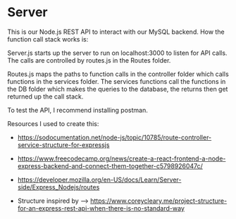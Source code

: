 # Server 

This is our Node.js REST API to interact with our MySQL backend. How the function call stack works is: 

Server.js starts up the server to run on localhost:3000 to listen for API calls. The calls are controlled by routes.js in the Routes folder. 

Routes.js maps the paths to function calls in the controller folder which calls functions in the services folder. The services functions call the functions in the DB folder which makes the queries to the database, the returns then get returned up the call stack. 

To test the API, I recommend installing postman. 

Resources I used to create this:
- https://sodocumentation.net/node-js/topic/10785/route-controller-service-structure-for-expressjs

- https://www.freecodecamp.org/news/create-a-react-frontend-a-node-express-backend-and-connect-them-together-c5798926047c/

- https://developer.mozilla.org/en-US/docs/Learn/Server-side/Express_Nodejs/routes


- Structure inspired by --> https://www.coreycleary.me/project-structure-for-an-express-rest-api-when-there-is-no-standard-way

